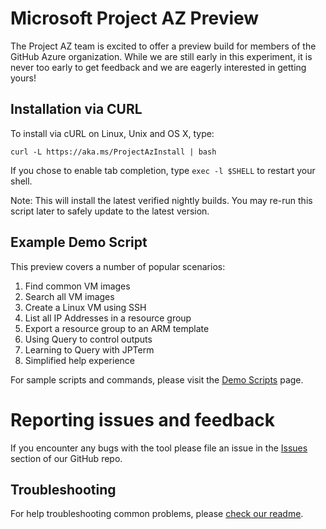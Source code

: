 Microsoft Project AZ Preview
==================================

The Project AZ team is excited to offer a preview build for members of the GitHub Azure organization.  While we are still early in this experiment, it is never too early to get feedback and we are eagerly interested in getting yours!

Installation via CURL
-----------------

To install via cURL on Linux, Unix and OS X, type:

    curl -L https://aka.ms/ProjectAzInstall | bash

If you chose to enable tab completion, type `exec -l $SHELL` to restart your shell.

Note: This will install the latest verified nightly builds.  You may re-run this script later to safely update to the latest version.

Example Demo Script
-------------------

This preview covers a number of popular scenarios:

1. Find common VM images
2. Search all VM images
3. Create a Linux VM using SSH
4. List all IP Addresses in a resource group
5. Export a resource group to an ARM template
6. Using Query to control outputs
7. Learning to Query with JPTerm
8. Simplified help experience

For sample scripts and commands, please visit the [Demo Scripts](https://github.com/Azure/azure-cli/blob/master/doc/preview_demo_scripts.md) page.  

Reporting issues and feedback
=======================================

If you encounter any bugs with the tool please file an issue in the [Issues](https://github.com/Azure/azure-cli/issues) section of our GitHub repo.

Troubleshooting
---------------

For help troubleshooting common problems, please [check our readme](https://github.com/Azure/azure-cli/blob/master/README.rst).

